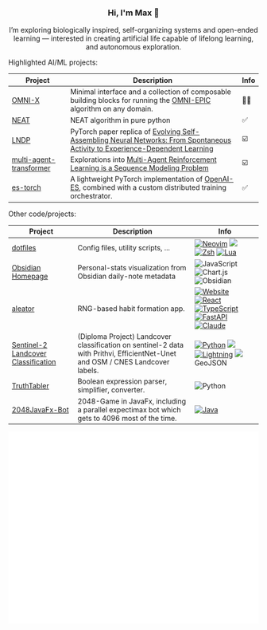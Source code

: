 <h3 align="center">Hi, I'm Max 👋</h3>
<p align="center">
  I’m exploring biologically inspired, self-organizing systems and open-ended learning — interested in creating artificial life capable of lifelong learning, and autonomous exploration.
</p>

[//]: # (TODO)
<p align="center">
<a href=""></a>
</p>


Highlighted AI/ML projects:

|Project|Description|Info|
|-|-|-|
|[OMNI-X](https://github.com/MaxWolf-01/omni-x)|Minimal interface and a collection of composable building blocks for running the [OMNI-EPIC](https://arxiv.org/abs/2405.15568) algorithm on any domain.|🚧🔜|
|[NEAT](https://github.com/MaxWolf-01/neat)| NEAT algorithm in pure python |✅|
|[LNDP](https://github.com/MaxWolf-01/LNDP)| PyTorch paper replica of [Evolving Self-Assembling Neural Networks: From Spontaneous Activity to Experience-Dependent Learning](https://arxiv.org/abs/2406.09787)|☑️|
|[multi-agent-transformer](https://github.com/neuro-soup/multi-agent-transformer)| Explorations into [Multi-Agent Reinforcement Learning is a Sequence Modeling Problem](https://arxiv.org/abs/2205.14953)|☑️|
|[es-torch](https://github.com/neuro-soup/es-torch)| A lightweight PyTorch implementation of [OpenAI-ES](https://arxiv.org/abs/1703.03864), combined with a custom distributed training orchestrator. |✅|

Other code/projects:

|Project|Description|Info|
|-|-|-|
|[dotfiles](https://github.com/MaxWolf-01/dotfiles)|Config files, utility scripts, ...|[![Neovim](https://img.shields.io/badge/Neovim-57A143?logo=neovim&logoColor=fff)](#) ![](https://img.shields.io/badge/Shell-4EAA25?&style=plastic&logo=gnu-bash&logoColor=white) [![Zsh](https://img.shields.io/badge/Zsh-F15A24?logo=zsh&logoColor=fff)](#) [![Lua](https://img.shields.io/badge/Lua-%232C2D72.svg?logo=lua&logoColor=white)](#) |
|[Obsidian Homepage](https://gist.github.com/MaxWolf-01/6ecd0ef197fc239bca818a4266f0cb17)|Personal-stats visualization from Obsidian daily-note metadata|![JavaScript](https://img.shields.io/badge/JavaScript-F7DF1E?logo=javascript&logoColor=000) ![Chart.js](https://img.shields.io/badge/Chart.js-FF6384?logo=chartdotjs&logoColor=fff) ![Obsidian](https://img.shields.io/badge/Obsidian-%23483699.svg?&logo=obsidian&logoColor=white)|
|[aleator](https://github.com/MaxWolf-01/aleator)|RNG-based habit formation app. | [![Website](https://img.shields.io/badge/aleatoric.agency-4A5568?style=flat&logo=firefox&logoColor=white)](https://aleatoric.agency) [![React](https://img.shields.io/badge/React-20232A?logo=react&logoColor=61DAFB)](#) [![TypeScript](https://img.shields.io/badge/TypeScript-007ACC?logo=typescript&logoColor=white)](#) [![FastAPI](https://img.shields.io/badge/FastAPI-005571?logo=fastapi)](#) [![Claude](https://img.shields.io/badge/Claude-D97757?logo=claude&logoColor=fff)](#)|
|[Sentinel-2 Landcover Classification](https://github.com/MaxWolf-01/sentinel2-landcover-classification)|(Diploma Project) Landcover classification on sentinel-2 data with Prithvi, EfficientNet-Unet and OSM / CNES Landcover labels.|[![Python](https://img.shields.io/badge/Python-3776AB?logo=python&logoColor=fff)](#) ![](https://img.shields.io/badge/PyTorch-black?logo=PyTorch) [![Lightning](https://img.shields.io/badge/-Lightning-792ee5?logo=pytorchlightning&logoColor=white)](https://lightning.ai) ![](https://img.shields.io/badge/-Pandas-333333?style=flat&logo=pandas)  GeoJSON |
|[TruthTabler](https://github.com/MaxWolf-01/TruthTabler)|Boolean expression parser, simplifier, converter.|![Python](https://img.shields.io/badge/Python-3776AB?logo=python&logoColor=fff)|
|[2048JavaFx-Bot](https://github.com/MaxWolf-01/2048JavaFx-Bot)|2048-Game in JavaFx, including a parallel expectimax bot which gets to 4096 most of the time.|[![Java](https://img.shields.io/badge/Java-%23ED8B00.svg?logo=openjdk&logoColor=white)](#)|

<div align="center">
  <img src="/github-metrics.svg" alt="Metrics">
</div>
